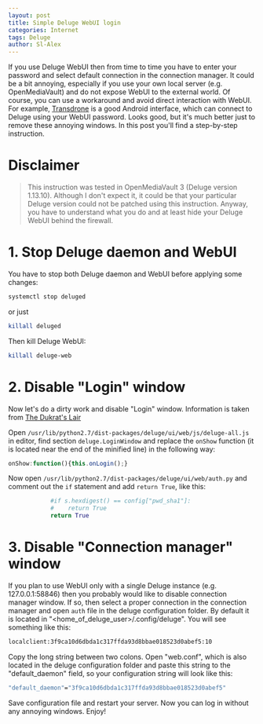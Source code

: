 ```yaml
---
layout: post
title: Simple Deluge WebUI login
categories: Internet
tags: Deluge
author: Sl-Alex
---
```

If you use Deluge WebUI then from time to time you have to enter your password and select default connection in the connection manager. It could be a bit annoying, especially if you use your own local server (e.g. OpenMediaVault) and do not expose WebUI to the external world. Of course, you can use a workaround and avoid direct interaction with WebUI. For example, [Transdrone](https://play.google.com/store/apps/details?id=org.transdroid.lite) is a good Android interface, which can connect to Deluge using your WebUI password. Looks good, but it's much better just to remove these annoying windows. In this post you'll find a step-by-step instruction.




# Disclaimer
> This instruction was tested in OpenMediaVault 3 (Deluge version 1.13.10). Although I don't expect it, it could be that your particular Deluge version could not be patched using this instruction. Anyway, you have to understand what you do and at least hide your Deluge WebUI behind the firewall.

# 1. Stop Deluge daemon and WebUI
You have to stop both Deluge daemon and WebUI before applying some changes:
```bash
systemctl stop deluged
```
or just
```bash
killall deluged
```
Then kill Deluge WebUI:
```bash
killall deluge-web
```
# 2. Disable "Login" window
Now let's do a dirty work and disable "Login" window. Information is taken from [The Dukrat's Lair](https://dukrat.net/124/deluge-webui-1-3-6-autologin-disable-password)

Open ```/usr/lib/python2.7/dist-packages/deluge/ui/web/js/deluge-all.js``` in editor, find section ```deluge.LoginWindow``` and replace the ```onShow``` function (it is located near the end of the minified line) in the following way:
```javascript
onShow:function(){this.onLogin();}
```
Now open ```/usr/lib/python2.7/dist-packages/deluge/ui/web/auth.py``` and comment out the ```if``` statement and add ```return True```, like this:
```python
            #if s.hexdigest() == config["pwd_sha1"]:
            #    return True
            return True
```
# 3. Disable "Connection manager" window
If you plan to use WebUI only with a single Deluge instance (e.g. 127.0.0.1:58846) then you probably would like to disable connection manager window. If so, then select a proper connection in the connection manager and open ```auth``` file in the deluge configuration folder. By default it is located in "&lt;home_of_deluge_user&gt;/.config/deluge". You will see something like this:
```bash
localclient:3f9ca10d6dbda1c317ffda93d8bbae018523d0abef5:10
```
Copy the long string between two colons. Open "web.conf", which is also located in the deluge configuration folder and paste this string to the "default_daemon" field, so your configuration string will look like this:
```bash
"default_daemon"="3f9ca10d6dbda1c317ffda93d8bbae018523d0abef5"
```
Save configuration file and restart your server. Now you can log in without any annoying windows. Enjoy!